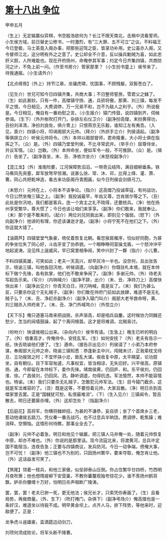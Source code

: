 # [第十八出 争位](http://www.sbkk88.com/mingzhu/gudaicn/taohuashan/200693.html)

甲申五月

（生上）无定输赢似弈棋，书空殷浩欲何为？长江不限天南北，击楫中流看誓师。小生侯方域，前日替史公修书，一时激烈，有“三大罪、五不可立”之议。不料福王今已登极，马士英竟入阁办事，把那些迎驾之臣，皆录功补用。史公虽亦入阁，又令督师江北，这分明有外之之意了。史公却全不介意，反以操兵勦贼为喜，如此忠肝义胆，人所难能也。现在开府扬州，命俺参其军事；约定今日齐集四镇，共商防河之计，不免上前一问。（作至书房介）管家那里？（小生扮书童上）侯爷来了，待我通报。（小生请外介）

【北点绛唇】（外上）持节江皋，龙骧虎啸，忧国事，不顾残躯，双鬓苍白了。

（见生介）世兄可知今日四镇齐集，共商大事；不日整师誓旅，雪君父之雠了。（生）如此甚妙。只有一件，高傑镇守扬、通，兵骄将傲，那黄、刘三镇，每发不平之恨。今日相见，大费调停，万一兄弟不和，岂不为敌人之利乎。（外）所说极是。今日相见，俺自有一番劝慰之言。（小生报介）辕门传鼓，说四镇到齐，伺候参谒。（生下）（外升帐吹打开门，杂排左右仪卫介）（副净扮高傑，末扮黄得功，丑扮刘泽清，净扮刘良佐，俱介冑上）只恨燕京无乐毅，谁知江左有夷吾。（入见，禀介）四镇小将，叩谒阁部大元帅。（拜介）（外拱手立介）列侯请起。（副净等俱排立介）听侯元帅将令。（外）本帅以阁部督师，君命隆重，大小将士俱在指挥之下。（众）是。（外）四镇乃堂堂列侯，不比寻常武弁。（举手介）屈尊侍坐，共议军情。（众）岂敢。（外）本帅命坐，便如军令一般，不可推辞。（众）是。（揖介）告坐了。（副净首坐，末、丑、净依次坐介）（末怒视副净介）

【混江龙】（外）淮南险要，江河保障势滔滔，一带奇云结阵，满目细柳垂条。铁马嘶风先突塞，犀军放弩早惊潮。说甚么徐、常、沐、邓，比得上绛、灌、萧、曹。同心共把乾坤造，看古来功臣阁丹青图画，似今日列侯会剑佩弓刀。

（末怒介）元帅在上，小将本不该争论。（指介）这高傑乃投诚草寇，有何战功，今日公然坐俺三镇之上。（副净）我投诚最早，年齿又尊，岂肯居尔等之下。（丑）此处是你汛地，我们都是客兵，连一个宾主之礼不晓得，还要统兵。（净）他在扬州享受繁华，尊大惯了；今日也该让咱们来享享。（副净）你们敢来，我就奉让。（末）那个是不敢来的。（起介）两位刘兄同我出来，即刻见个强弱。（怒下）（外向副净介）他讲的有理，你还该谦逊才是。（副净）小将宁死不在他们之下。（外）你这就大错了。

【油葫芦】四镇堂堂气象豪，倚仗着恢复北朝。看您挨肩雁序，恰似好同胞，为甚的争坐位失了同心好，斗齿牙变了协恭貌。一个眼睁睁同室操戈盾，一个怒沖沖平地起波涛。没见阵上逞威风，早已窝里相争闹，笑中兴封了一夥（指介）小儿曹。

不料四镇英雄，可笑如此；老夫一天高兴，却早灰冷一半也。没奈何，且出张告示，晓谕三镇，叫他各回汛地，听候调遣。（向副净介）你既驻札本境，就在本帅标下做个先锋，各有执掌，他们也不敢来争闹了。（副净）多谢元帅。（外）待老夫写起告示来。（写介）（内呐喊介）（副净不辞，出介）（末、丑、净持刀上）高傑快快出来！（副净出见介）你青天白日，持刀呐喊，竟是反了。（末）我们为甚么反，只要杀你这个无礼贼子。（副净）你们敢在帅府门前如此放肆，难道不是无礼贼子么？（末、丑、净赶杀副净介）（副净入辕门叫介）阁部大老爷救命呀，黄、刘三贼杀入帅府来了。（末、丑、净门外喊骂介）（外惊立介）

【天下乐】俺只道塞马南来把战挑，杀声渐高，却是咱兵自鏖。这时候协力同雠还愁少，怎当的阋墙鼓譟，起了个离间根苗。这才是将难调，北贼易讨。

（吩咐介）快请侯相公出来。（杂向内介）侯爷有请。（生急上）晚生已听的明白了。（外）借重高才，传俺帅令，安抚乱军。（生）如何安抚？（外）老夫有告示一纸，快去晓谕他们便了。（生）遵命。（接告示出见介）列侯请了！小弟乃本府参谋，奉阁部大元帅之命，晓谕三镇知悉：恭逢新主中兴，闯贼未讨，正我辈枕戈待旦、立功报效之时；不宜怀挟小忿，致乱大谋。俟收复中原，太平赐宴，论功叙坐，自有朝仪。目下军容匆遽，凡事权宜，皆当相谅，无失旧好。兴平侯高，原镇扬、通，今即留在本帅标下，委作先锋。靖南侯黄，仍回庐、和。东平侯刘，仍回淮、徐。广昌侯刘，仍回凤、泗。静听调遣，勿得抗违。军法懔然，本帅不能容情也。特谕。（末）我们只要杀无礼贼子，怎敢犯元帅军法。（生）目今辕门截杀，这就是军法难容的了。（丑）既是这等，不要惊着元帅，大家且散。（净）明日杀到高傑家里去罢。正是“国雠犹可恕，私恨最难消”。（下）（生入见介）三镇闻令，暂且散去，明日还要廝杀哩。（外）这却怎处？（指副净介）

【后庭花】高将军，你横将雠衅招，为甚的不谦恭，妄自骄；坐了个首席乡三老，惹动他诸侯五路刀。凭仪秦一番舌战巧，也不过息兵半晌饶。费调停，乾焦躁；难消释，空懊恼。这情形何待瞧，那事业全去了。

（副净）元帅不必着急，明日和他见个输赢，把三镇人马并俺一处，随着元帅恢复中原，却亦不难也。（外）你说的是那里话。现今流寇北来，将渡黄河，总兵许定国不能阻当，连夜告急；正要与四镇商议，发兵防河。今日一动争端，偾俺大事，岂不可忧！（副净）他三镇也不为别的，只因扬州繁华，要来夺取，俺怎肯让他。（外）这话益发可笑了。

【煞尾】领着一枝兵，和他三家傲，似垒卵泰山压倒。你占住繁华廿四桥，竹西明月夜吹箫；他也想隋堤柳下安营巢，不教你蕃釐观独夸琼花少。谁不羨扬州鹤背飘，妒杀你腰缠十万好，怕明日杀声咽断广陵涛。

罢，罢，罢！老夫已拚一死，更无他法；侯兄长才，只索凭你寿画了。（生）且看局势，再做商量。（外、生下）（吹打掩门，杂俱下）（副净弔场介）俺高傑也是一条好汉，难道坐以待毙不成。明早黄金坝上，点齐人马，排下阵势，等他来时，迎敌便了。正是：

龙争虎斗逞雄豪，盃酒筵边动剑刀，

刘项何须成败论，将军头断不降曹。

